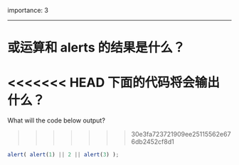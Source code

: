 importance: 3

---

# 或运算和 alerts 的结果是什么？

<<<<<<< HEAD
下面的代码将会输出什么？
=======
What will the code below output?
>>>>>>> 30e3fa723721909ee25115562e676db2452cf8d1

```js
alert( alert(1) || 2 || alert(3) );
```

